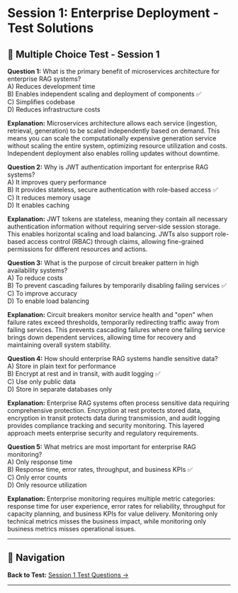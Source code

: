 # Session 1: Enterprise Deployment - Test Solutions

## 📝 Multiple Choice Test - Session 1

**Question 1:** What is the primary benefit of microservices architecture for enterprise RAG systems?  
A) Reduces development time  
B) Enables independent scaling and deployment of components ✅  
C) Simplifies codebase  
D) Reduces infrastructure costs  

**Explanation:** Microservices architecture allows each service (ingestion, retrieval, generation) to be scaled independently based on demand. This means you can scale the computationally expensive generation service without scaling the entire system, optimizing resource utilization and costs. Independent deployment also enables rolling updates without downtime.

**Question 2:** Why is JWT authentication important for enterprise RAG systems?  
A) It improves query performance  
B) It provides stateless, secure authentication with role-based access ✅  
C) It reduces memory usage  
D) It enables caching  

**Explanation:** JWT tokens are stateless, meaning they contain all necessary authentication information without requiring server-side session storage. This enables horizontal scaling and load balancing. JWTs also support role-based access control (RBAC) through claims, allowing fine-grained permissions for different resources and actions.

**Question 3:** What is the purpose of circuit breaker pattern in high availability systems?  
A) To reduce costs  
B) To prevent cascading failures by temporarily disabling failing services ✅  
C) To improve accuracy  
D) To enable load balancing  

**Explanation:** Circuit breakers monitor service health and "open" when failure rates exceed thresholds, temporarily redirecting traffic away from failing services. This prevents cascading failures where one failing service brings down dependent services, allowing time for recovery and maintaining overall system stability.

**Question 4:** How should enterprise RAG systems handle sensitive data?  
A) Store in plain text for performance  
B) Encrypt at rest and in transit, with audit logging ✅  
C) Use only public data  
D) Store in separate databases only  

**Explanation:** Enterprise RAG systems often process sensitive data requiring comprehensive protection. Encryption at rest protects stored data, encryption in transit protects data during transmission, and audit logging provides compliance tracking and security monitoring. This layered approach meets enterprise security and regulatory requirements.

**Question 5:** What metrics are most important for enterprise RAG monitoring?  
A) Only response time  
B) Response time, error rates, throughput, and business KPIs ✅  
C) Only error counts  
D) Only resource utilization  

**Explanation:** Enterprise monitoring requires multiple metric categories: response time for user experience, error rates for reliability, throughput for capacity planning, and business KPIs for value delivery. Monitoring only technical metrics misses the business impact, while monitoring only business metrics misses operational issues.

---

## 🧭 Navigation

**Back to Test:** [Session 1 Test Questions →](Session1_ModuleB_Enterprise_Deployment.md#multiple-choice-test-session-1)

---

